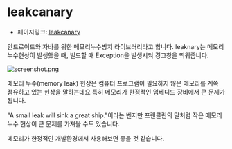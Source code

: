 # leakcanary
- 페이지링크: [leakcanary](https://github.com/square/leakcanary)

안드로이드와 자바를 위한 메모리누수방지 라이브러리라고 합니다.
leaknary는 메모리 누수현상이 발생했을 때, 빌드할 때 Exception을 발생시켜 경고창을 띄워줍니다.

![screenshot.png](https://raw.githubusercontent.com/TeamSEGO/github-trend-kr/master/img/014-02-01.png)



메모리 누수(memory leak) 현상은 컴퓨터 프로그램이 필요하지 않은 메모리를 계쏙 점유하고 있는 현상을 말하는데요 특히 메모리가 한정적인 임베디드 장비에서 큰 문제가 됩니다.

"A small leak will sink a great ship."이라는 벤지만 프랜클린의 말처럼 작은 메모리 누수 현상이 큰 문제를 가져올 수도 있습니다. 

메모리가 한정적인 개발환경에서 사용해보면 좋을 것 같습니다.
